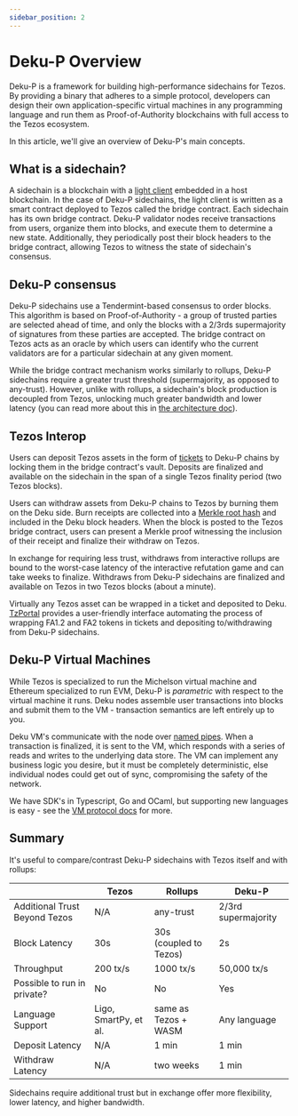 ```yaml
---
sidebar_position: 2
---
```


# Deku-P Overview

Deku-P is a framework for building high-performance sidechains for Tezos.
By providing a binary that adheres to a simple protocol, developers
can design their own application-specific virtual machines in any programming language
and run them as Proof-of-Authority blockchains with full access to the Tezos ecosystem.

In this article, we'll give an overview of Deku-P's main concepts.

## What is a sidechain?

A sidechain is a blockchain with a [light client](https://ethereum.org/en/developers/docs/nodes-and-clients/#light-node)
embedded in a host blockchain. In the case of Deku-P sidechains, the light client is written as a smart contract deployed
to Tezos called the bridge contract. Each sidechain has its own bridge contract.
Deku-P validator nodes receive transactions from users, organize them into blocks, and execute them to determine a new state.
Additionally, they periodically post their block headers to the bridge contract, allowing Tezos to witness the
state of sidechain's consensus.

## Deku-P consensus

Deku-P sidechains use a Tendermint-based consensus to order blocks.
This algorithm is based on Proof-of-Authority - a group of trusted parties are selected ahead of time,
and only the blocks with a 2/3rds supermajority of signatures from these parties are accepted. The bridge
contract on Tezos acts as an oracle by which users can identify who the current validators are for a particular
sidechain at any given moment.

While the bridge contract mechanism works similarly to rollups, Deku-P sidechains require a greater trust
threshold (supermajority, as opposed to any-trust). However, unlike with rollups, a sidechain's
block production is decoupled from Tezos, unlocking much greater bandwidth and lower latency (you can read more
about this in [the architecture doc](./architecture.md)).

## Tezos Interop

Users can deposit Tezos assets in the form of [tickets](https://www.marigold.dev/post/tickets-for-dummies) to Deku-P chains
by locking them in the bridge contract's vault. Deposits are finalized and available on the sidechain in the span of a single
Tezos finality period (two Tezos blocks).

Users can withdraw assets from Deku-P chains to Tezos by burning them on the Deku side. Burn receipts are collected
into a [Merkle root hash](https://en.wikipedia.org/wiki/Merkle_tree) and included in the Deku block headers. When the block
is posted to the Tezos bridge contract, users can present a Merkle proof witnessing the inclusion of their receipt
and finalize their withdraw on Tezos.

In exchange for requiring less trust, withdraws from interactive rollups are bound to the
worst-case latency of the interactive refutation game and can take weeks to finalize. Withdraws from Deku-P sidechains
are finalized and available on Tezos in two Tezos blocks (about a minute).

Virtually any Tezos asset can be wrapped in a ticket and deposited to Deku. [TzPortal](https://ghostnet.tzportal.marigold.dev/)
provides a user-friendly interface automating the process of wrapping FA1.2 and FA2 tokens in tickets and depositing to/withdrawing from
Deku-P sidechains.

## Deku-P Virtual Machines

While Tezos is specialized to run the Michelson virtual machine and Ethereum specialized to run EVM, Deku-P is _parametric_
with respect to the virtual machine it runs. Deku nodes assemble user transactions into blocks and submit them to
the VM - transaction semantics are left entirely up to you.

Deku VM's communicate with the node over [named pipes](https://en.wikipedia.org/wiki/Named_pipe). When a transaction
is finalized, it is sent to the VM, which responds with a series of reads and writes to the underlying data store. The VM
can implement any business logic you desire, but it must be completely deterministic, else individual nodes could get out of
sync, compromising the safety of the network.

We have SDK's in Typescript, Go and OCaml, but supporting new languages is easy - see the [VM protocol docs](./vm_protocol.md)
for more.

## Summary

It's useful to compare/contrast Deku-P sidechains with Tezos itself and with rollups:

|                               | Tezos                 | Rollups                | Deku-P              |
| ----------------------------- | --------------------- | ---------------------- | ------------------- |
| Additional Trust Beyond Tezos | N/A                   | any-trust              | 2/3rd supermajority |
| Block Latency                 | 30s                   | 30s (coupled to Tezos) | 2s                  |
| Throughput                    | 200 tx/s              | 1000 tx/s              | 50,000 tx/s         |
| Possible to run in private?   | No                    | No                     | Yes                 |
| Language Support              | Ligo, SmartPy, et al. | same as Tezos + WASM   | Any language        |
| Deposit Latency               | N/A                   | 1 min                  | 1 min               |
| Withdraw Latency              | N/A                   | two weeks              | 1 min               |

Sidechains require additional trust but in exchange offer more flexibility, lower latency,
and higher bandwidth.
